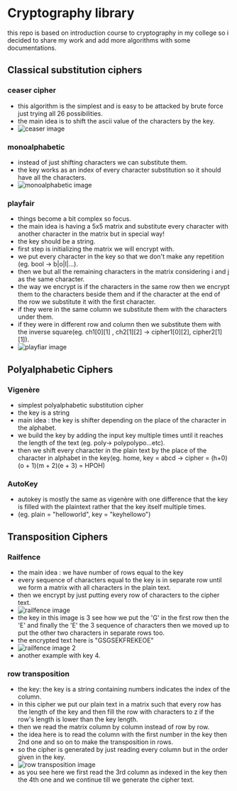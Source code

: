 # Cryptography library

this repo is based on introduction course to cryptography in my college so  i decided to share my work and add more algorithms with some documentations.

## Classical substitution ciphers
### ceaser cipher

- this algorithm is the simplest and is easy to be attacked by brute force just trying all 26 possibilities. 
- the main idea is to shift the ascii value of the characters by the key.
- ![ceaser image](https://media.geeksforgeeks.org/wp-content/uploads/ceaserCipher.png)

### monoalphabetic

- instead of just shifting characters we can substitute them.
- the key works as an index of every character substitution so it should have all the characters.
- ![monoalphabetic image](https://i.ytimg.com/vi/Dz1RW_W2zGI/maxresdefault.jpg)

### playfair

- things become a bit complex so focus.
- the main idea is having a 5x5 matrix and substitute every character with another character in the matrix but in special way!
- the key should be a string.
- first step is initializing the matrix we will encrypt with.
- we put every character in the key so that we don't make any repetition (eg. bool -> b|o|l|...).
- then we but all the remaining characters in the matrix considering i and j as the same character.
- the way we encrypt is if the characters in the same row then we encrypt them to the characters beside them and if the character at the end of the row we substitute it with the first character.
- if they were in the same column we substitute them with the characters under them.
- if they were in different row and column then we substitute them with the inverse square(eg. ch1[0][1] , ch2[1][2] -> cipher1[0][2], cipher2[1][1]).
- ![playfiar image](https://media.geeksforgeeks.org/wp-content/uploads/20190818175428/encryption-of-instruments.png)

## Polyalphabetic Ciphers

### Vigenère

- simplest polyalphabetic substitution cipher
- the key is a string 
- main idea : the key is shifter depending on the place of the character in the alphabet.
- we build the key by adding the input key multiple times until it reaches the length of the text (eg. poly-> polypolypo...etc).
- then we shift every character in the plain text by the place of the character in alphabet in the key(eg. home, key = abcd -> cipher = (h+0)(o + 1)(m + 2)(e + 3) = HPOH)

### AutoKey

- autokey is mostly the same as vigenère with one difference that the key is filled with the plaintext rather that the key itself multiple times.
- (eg. plain = "helloworld", key = "keyhellowo")

## Transposition Ciphers

### Railfence

- the main idea : we have number of rows equal to the key
- every sequence of characters equal to the key is in separate row until we form a matrix with all characters in the plain text.
- then we encrypt by just putting every row of characters to the cipher text.
- ![railfence image](https://media.geeksforgeeks.org/wp-content/uploads/Untitled1.jpg)
- the key in this image is 3 see how we put the 'G' in the first row then the 'E' and finally the 'E' the 3 sequence of characters then we moved up to put the other two characters in separate rows too.
- the encrypted text here is "GSGSEKFREKEOE"
- ![railfence image 2](https://www.101computing.net/wp/wp-content/uploads/rail-fence-cipher-encoding-key-4.png)
- another example with key 4.

### row transposition 

- the key: the key is a string containing numbers indicates the index of the column.
- in this cipher we put our plain text in a matrix such that every row has the length of the key and then fill the row with characters to z if the row's length is lower than the key length.
- then we read the matrix column by column instead of row by row.
- the idea here is to read the column with the first number in the key then 2nd one and so on to make the transposition in rows.
- so the cipher is generated by just reading every column but in the order given in the key.
- ![row transposition image](https://i.ytimg.com/vi/X23OA7uZlnk/maxresdefault.jpg)
- as you see here we first read the 3rd column as indexed in the key then the 4th one and we continue till we generate the cipher text.
